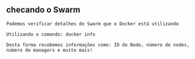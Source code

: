 ## checando o Swarm

```
Podemos verificar detalhes do Swarm que o Docker está utilizando
```

```
Utilizando o comando: docker info
```

```
Desta forma recebemos informações como: ID do Node, número de nodes, número de managers e muito mais!
```
